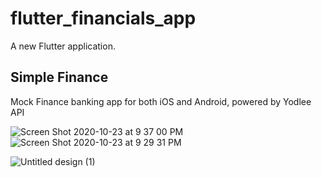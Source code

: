 # flutter_financials_app

A new Flutter application.

## Simple Finance

Mock Finance banking app for both iOS and Android, powered by Yodlee API

![Screen Shot 2020-10-23 at 9 37 00 PM](https://user-images.githubusercontent.com/43770391/97064997-4c94a180-1578-11eb-9db3-04d242d49ddb.png)
![Screen Shot 2020-10-23 at 9 29 31 PM](https://user-images.githubusercontent.com/43770391/97064815-e2c7c800-1576-11eb-94f0-e8aee303c222.png)




![Untitled design (1)](https://user-images.githubusercontent.com/43770391/97064451-f9205480-1573-11eb-9002-c5a4c1c04536.gif)
